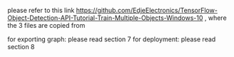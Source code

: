 please refer to this link https://github.com/EdjeElectronics/TensorFlow-Object-Detection-API-Tutorial-Train-Multiple-Objects-Windows-10 , where the 3 files are copied from

for exporting graph: please read section 7
for deployment: please read section 8

